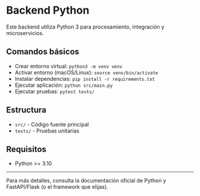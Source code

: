 # Backend Python

Este backend utiliza Python 3 para procesamiento, integración y microservicios.

## Comandos básicos

- Crear entorno virtual: `python3 -m venv venv`
- Activar entorno (macOS/Linux): `source venv/bin/activate`
- Instalar dependencias: `pip install -r requirements.txt`
- Ejecutar aplicación: `python src/main.py`
- Ejecutar pruebas: `pytest tests/`

## Estructura

- `src/` - Código fuente principal
- `tests/` - Pruebas unitarias

## Requisitos

- Python >= 3.10

---

Para más detalles, consulta la documentación oficial de Python y FastAPI/Flask (o el framework que elijas).

